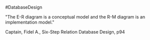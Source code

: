 #DatabaseDesign 

"The E-R diagram is a conceptual model and the R-M diagram is an implementation model."

Captain, Fidel A., Six-Step Relation Database Design, p94